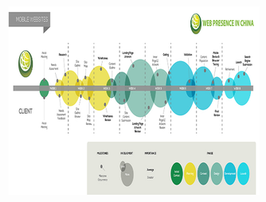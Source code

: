 <a class="imgpopup" href="mobile%20websites.jpg"><img src="mobile%20websites.jpg" width="940" height="379"></a>